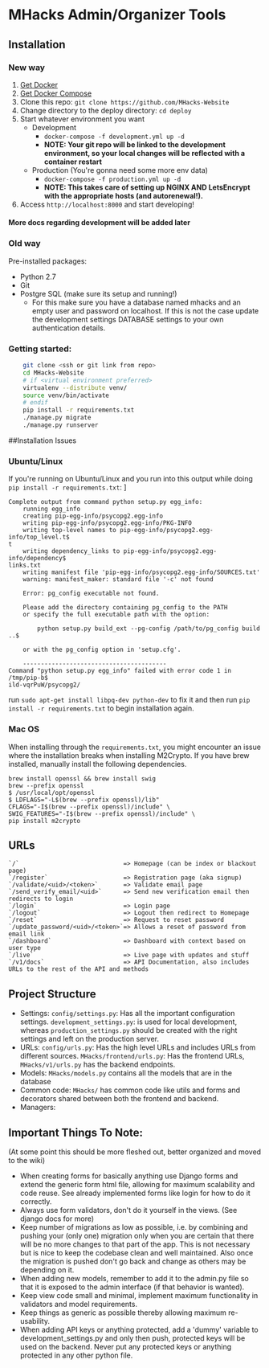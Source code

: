 # MHacks Admin/Organizer Tools

## Installation

### New way
1. [Get Docker](https://docs.docker.com/engine/getstarted/step_one/#/step-1-get-docker)
2. [Get Docker Compose](https://docs.docker.com/compose/install/)
4. Clone this repo: `git clone https://github.com/MHacks-Website`
4. Change directory to the deploy directory: `cd deploy`
5. Start whatever environment you want
    - Development
        - `docker-compose -f development.yml up -d`
        - **NOTE: Your git repo will be linked to the development environment, so your local changes will be reflected with a container restart**
    - Production (You're gonna need some more env data)
        - `docker-compose -f production.yml up -d`
        - **NOTE: This takes care of setting up NGINX AND LetsEncrypt with the appropriate hosts (and autorenewal!).**
6. Access `http://localhost:8000` and start developing!

#### More docs regarding development will be added later

### Old way
Pre-installed packages:
- Python 2.7
- Git
- Postgre SQL (make sure its setup and running!)
    - For this make sure you have a database named mhacks and an empty user and password on localhost. If this is not the case update the development settings DATABASE settings to your own authentication details.

    



### Getting started:

```bash
    git clone <ssh or git link from repo>
    cd MHacks-Website
    # if <virtual environment preferred>
    virtualenv --distribute venv/
    source venv/bin/activate
    # endif
    pip install -r requirements.txt
    ./manage.py migrate
    ./manage.py runserver

```
##Installation Issues

### Ubuntu/Linux

If you're running on Ubuntu/Linux and you run into this output while doing `pip install -r requirements.txt`:
]

```
Complete output from command python setup.py egg_info:
    running egg_info
    creating pip-egg-info/psycopg2.egg-info
    writing pip-egg-info/psycopg2.egg-info/PKG-INFO
    writing top-level names to pip-egg-info/psycopg2.egg-info/top_level.t$
t
    writing dependency_links to pip-egg-info/psycopg2.egg-info/dependency$
links.txt
    writing manifest file 'pip-egg-info/psycopg2.egg-info/SOURCES.txt'
    warning: manifest_maker: standard file '-c' not found

    Error: pg_config executable not found.

    Please add the directory containing pg_config to the PATH
    or specify the full executable path with the option:

        python setup.py build_ext --pg-config /path/to/pg_config build ..$

    or with the pg_config option in 'setup.cfg'.

    ----------------------------------------
Command "python setup.py egg_info" failed with error code 1 in /tmp/pip-b$
ild-vqrPuW/psycopg2/
```
run `sudo apt-get install libpq-dev python-dev` to fix it and then run `pip install -r requirements.txt` to begin installation again.



### Mac OS

When installing through the ``requirements.txt``, you might encounter an issue where the installation breaks when installing M2Crypto. If you have brew installed, manually install the following dependencies. 

```
brew install openssl && brew install swig
brew --prefix openssl
$ /usr/local/opt/openssl
$ LDFLAGS="-L$(brew --prefix openssl)/lib"
CFLAGS="-I$(brew --prefix openssl)/include" \
SWIG_FEATURES="-I$(brew --prefix openssl)/include" \
pip install m2crypto
```

## URLs
    `/`                             => Homepage (can be index or blackout page)
    `/register`                     => Registration page (aka signup)
    `/validate/<uid>/<token>`       => Validate email page
    `/send_verify_email/<uid>`      => Send new verification email then redirects to login
    `/login`                        => Login page
    `/logout`                       => Logout then redirect to Homepage
    `/reset`                        => Request to reset password
    `/update_password/<uid>/<token>`=> Allows a reset of password from email link
    `/dashboard`                    => Dashboard with context based on user type
    `/live`                         => Live page with updates and stuff
    `/v1/docs`                      => API Documentation, also includes URLs to the rest of the API and methods

## Project Structure
 - Settings: `config/settings.py`: Has all the important configuration settings. `development_settings.py`: is used for local development, whereas `production_settings.py` should be created with the right settings and left on the production server.
 - URLs: `config/urls.py`: Has the high level URLs and includes URLs from different sources. `MHacks/frontend/urls.py`: Has the frontend URLs, `MHacks/v1/urls.py` has the backend endpoints.
 - Models: `MHacks/models.py` contains all the models that are in the database
 - Common code: `MHacks/` has common code like utils and forms and decorators shared between both the frontend and backend.
 - Managers:

## Important Things To Note:
(At some point this should be more fleshed out, better organized and moved to the wiki)
 - When creating forms for basically anything use Django forms and extend the generic form html file, allowing for maximum scalability and code reuse. See already implemented forms like login for how to do it correctly.
 - Always use form validators, don't do it yourself in the views. (See django docs for more)
 - Keep number of migrations as low as possible, i.e. by combining and pushing your (only one) migration only when you are certain that there will be no more changes to that part of the app. This is not necessary but is nice to keep the codebase clean and well maintained. Also once the migration is pushed don't go back and change as others may be depending on it.
 - When adding new models, remember to add it to the admin.py file so that it is exposed to the admin interface (if that behavior is wanted).
 - Keep view code small and minimal, implement maximum functionality in validators and model requirements.
 - Keep things as generic as possible thereby allowing maximum re-usability.
 - When adding API keys or anything protected, add a 'dummy' variable to development_settings.py and only then push, protected keys will be used on the backend. Never put any protected keys or anything protected in any other python file.
